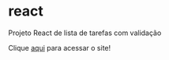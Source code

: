 # react
Projeto React de lista de tarefas com validação

Clique <a href="https://react-nu-brown.vercel.app/">aqui</a> para acessar o site!
